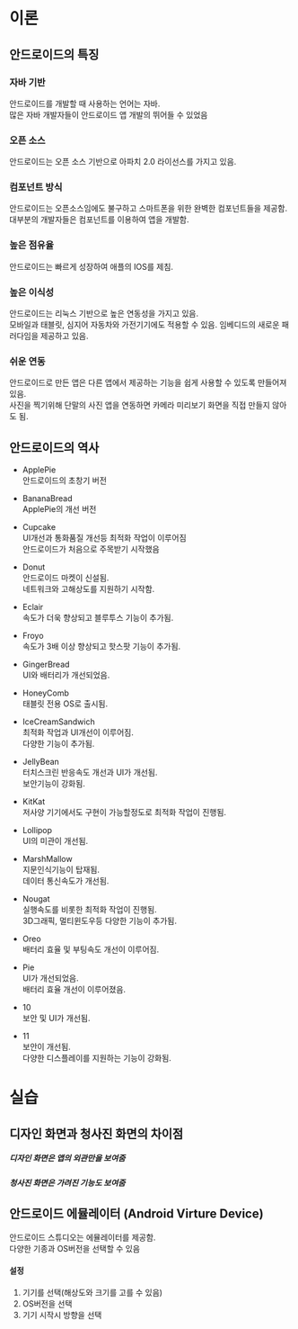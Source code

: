 # 이론
## 안드로이드의 특징
### 자바 기반
안드로이드를 개발할 때 사용하는 언어는 자바.  
많은 자바 개발자들이 안드로이드 앱 개발의 뛰어들 수 있었음
### 오픈 소스
안드로이드는 오픈 소스 기반으로 아파치 2.0 라이선스를 가지고 있음.
### 컴포넌트 방식
안드로이드는 오픈소스임에도 불구하고 스마트폰을 위한 완벽한 컴포넌트들을 제공함.   
대부분의 개발자들은 컴포넌트를 이용하여 앱을 개발함.
### 높은 점유율
안드로이드는 빠르게 성장하여 애플의 IOS를 제침.
### 높은 이식성
안드로이드는 리눅스 기반으로 높은 연동성을 가지고 있음.  
모바일과 태블릿, 심지어 자동차와 가전기기에도 적용할 수 있음.
임베디드의 새로운 패러다임을 제공하고 있음.
### 쉬운 연동
안드로이드로 만든 앱은 다른 앱에서 제공하는 기능을 쉽게 사용할 수 있도록 만들어져 있음.  
사진을 찍기위해 단말의 사진 앱을 연동하면 카메라 미리보기 화면을 직접 만들지 않아도 됨.

## 안드로이드의 역사
* ApplePie  
안드로이드의 초창기 버전  

* BananaBread  
ApplePie의 개선 버전

* Cupcake  
UI개선과 통화품질 개선등 최적화 작업이 이루어짐  
안드로이드가 처음으로 주목받기 시작했음

* Donut  
안드로이드 마켓이 신설됨.  
네트워크와 고해상도를 지원하기 시작함.

* Eclair  
속도가 더욱 향상되고 블루투스 기능이 추가됨.

* Froyo  
속도가 3배 이상 향상되고 핫스팟 기능이 추가됨.

* GingerBread  
UI와 배터리가 개선되었음.

* HoneyComb  
태블릿 전용 OS로 출시됨.

* IceCreamSandwich  
최적화 작업과 UI개선이 이루어짐.  
다양한 기능이 추가됨.

* JellyBean  
터치스크린 반응속도 개선과 UI가 개선됨.  
보안기능이 강화됨.

* KitKat  
저사양 기기에서도 구현이 가능할정도로 최적화 작업이 진행됨.  

* Lollipop  
UI의 미관이 개선됨.

* MarshMallow  
지문인식기능이 탑재됨.  
데이터 통신속도가 개선됨.  

* Nougat  
실행속도를 비롯한 최적화 작업이 진행됨.  
3D그래픽, 멀티윈도우등 다양한 기능이 추가됨.  

* Oreo  
배터리 효율 및 부팅속도 개선이 이루어짐.  

* Pie  
UI가 개선되었음.  
배터리 효율 개선이 이루어졌음.  

* 10  
보안 및 UI가 개선됨.  

* 11  
보안이 개선됨.  
다양한 디스플레이를 지원하는 기능이 강화됨.



# 실습
## 디자인 화면과 청사진 화면의 차이점
##### 디자인 화면은 앱의 외관만을 보여줌  
##### 청사진 화면은 가려진 기능도 보여줌

## 안드로이드 에뮬레이터 (Android Virture Device)
안드로이드 스튜디오는 에뮬레이터를 제공함.  
다양한 기종과 OS버전을 선택할 수 있음
#### 설정
1. 기기를 선택(해상도와 크기를 고를 수 있음)
2. OS버전을 선택
3. 기기 시작시 방향을 선택


